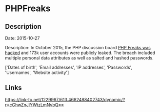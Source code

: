 # PHPFreaks

## Description

Date: 2015-10-27

Description:
In October 2015, the PHP discussion board <a href="http://forums.phpfreaks.com/topic/298874-alert-the-phpfreaks-forum-members-data-appears-to-have-been-stolen" target="_blank" rel="noopener">PHP Freaks was hacked</a> and 173k user accounts were publicly leaked. The breach included multiple personal data attributes as well as salted and hashed passwords.


['Dates of birth', 'Email addresses', 'IP addresses', 'Passwords', 'Usernames', 'Website activity']

## Links

https://link-to.net/1229997/613.4682488402743/dynamic/?r=cGhwZnJlYWtzLmNvbQ==